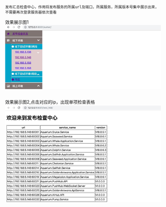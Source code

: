 ```
发布汇总检查中心，作用将发布服务的所属url及端口，所属服务，所属版本号集中展示出来，不需要再次登录服务器依次查看
```


效果展示图1
![images](https://github.com/herrywen-nanj/django_checkout-center/blob/master/A.png?raw=true)
```

```
效果展示图2,点击对应的ip，出现单项检查表格
![images](https://github.com/herrywen-nanj/django_checkout-center/blob/master/B.png?raw=true)
```
